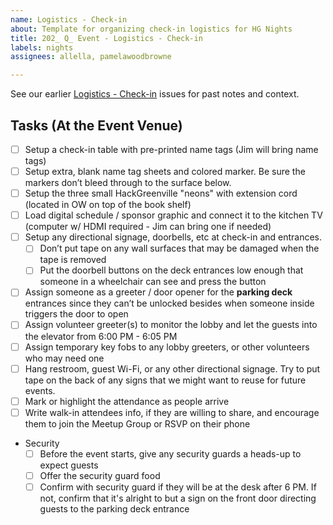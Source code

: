 ```yaml
---
name: Logistics - Check-in
about: Template for organizing check-in logistics for HG Nights
title: 202_ Q_ Event - Logistics - Check-in
labels: nights
assignees: allella, pamelawoodbrowne

---
```


See our earlier [Logistics - Check-in](https://github.com/hackgvl/nights/issues?q=check-in+in%3Atitle+is%3Aissue) issues for past notes and context.

## Tasks (At the Event Venue)
- [ ] Setup a check-in table with pre-printed name tags (Jim will bring name tags)
- [ ] Setup extra, blank name tag sheets and colored marker. Be sure the markers don’t bleed through to the surface below.
- [ ] Setup the three small HackGreenville "neons" with extension cord (located in OW on top of the book shelf)
- [ ] Load digital schedule / sponsor graphic and connect it to the kitchen TV (computer w/ HDMI required  - Jim can bring one if needed)
- [ ] Setup any directional signage, doorbells, etc at check-in and entrances.
  - [ ] Don’t put tape on any wall surfaces that may be damaged when the tape is removed
  - [ ] Put the doorbell buttons on the deck entrances low enough that someone in a wheelchair can see and press the button
- [ ] Assign someone as a greeter / door opener for the **parking deck** entrances since they can’t be unlocked besides when someone inside triggers the door to open
- [ ] Assign volunteer greeter(s) to monitor the lobby and let the guests into the elevator from 6:00 PM - 6:05 PM
- [ ] Assign temporary key fobs to any lobby greeters, or other volunteers who may need one
- [ ] Hang restroom, guest Wi-Fi, or any other directional signage. Try to put tape on the back of any signs that we might want to reuse for future events.
- [ ] Mark or highlight the attendance as people arrive
- [ ] Write walk-in attendees info, if they are willing to share, and encourage them to join the Meetup Group or RSVP on their phone
- Security
  - [ ] Before the event starts, give any security guards a heads-up to expect guests
  - [ ] Offer the security guard food
  - [ ] Confirm with security guard if they will be at the desk after 6 PM. If not, confirm that it's alright to but a sign on the front door directing guests to the parking deck entrance
